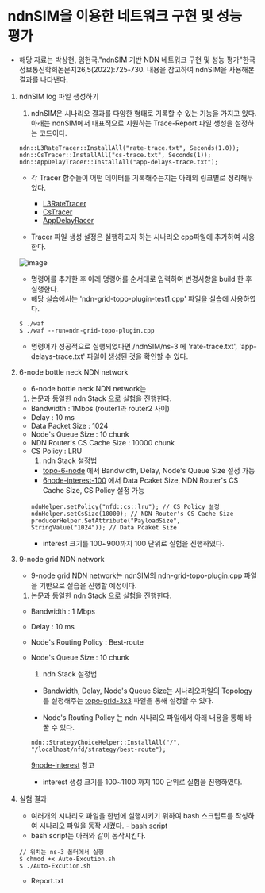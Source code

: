 # ndnSIM을 이용한 네트워크 구현 및 성능 평가
- 해당 자료는 박상현, 임헌국."ndnSIM 기반 NDN 네트워크 구현 및 성능 평가"한국정보통신학회논문지26,5(2022):725-730. 내용을 참고하여 ndnSIM을 사용해본 결과를 나타낸다.

1. ndnSIM log 파일 생성하기
    1. ndnSIM은 시나리오 결과를 다양한 형태로 기록할 수 있는 기능을 가지고 있다. 아래는 ndnSIM에서 대표적으로 지원하는 Trace-Report 파일 생성을 설정하는 코드이다.
    ```
    ndn::L3RateTracer::InstallAll("rate-trace.txt", Seconds(1.0));
    ndn::CsTracer::InstallAll("cs-trace.txt", Seconds(1));
    ndn::AppDelayTracer::InstallAll("app-delays-trace.txt");
    ```
    - 각 Tracer 함수들이 어떤 데이터를 기록해주는지는 아래의 링크별로 정리해두었다.
        - [L3RateTracer]()
        - [CsTracer]()
        - [AppDelayRacer]()
    
    - Tracer 파일 생성 설정은 실행하고자 하는 시나리오 cpp파일에 추가하여 사용한다.

    
    ![image](https://github.com/WoogiBoogi1129/ICN-NDN-Study/assets/110087545/d7b1f8b4-150e-496b-96e8-8b3b74a7ba1e)

    - 명령어를 추가한 후 아래 명령어를 순서대로 입력하여 변경사항을 build 한 후 실행한다.
    - 해당 실습에서는 'ndn-grid-topo-plugin-test1.cpp' 파일을 실습에 사용하였다.
    ```
    $ ./waf
    $ ./waf --run=ndn-grid-topo-plugin.cpp
    ```
    - 명령어가 성공적으로 실행되었다면 /ndnSIM/ns-3 에 'rate-trace.txt', 'app-delays-trace.txt' 파일이 생성된 것을 확인할 수 있다.

2. 6-node bottle neck NDN network
    - 6-node bottle neck NDN network는 
    1. 논문과 동일한 ndn Stack 으로 실험을 진행한다.
    - Bandwidth : 1Mbps (router1과 router2 사이)
    - Delay : 10 ms
    - Data Packet Size : 1024
    - Node's Queue Size : 10 chunk
    - NDN Router's CS Cache Size : 10000 chunk
    - CS Policy : LRU
        1. ndn Stack 설정법
        - [topo-6-node](Named-Data-Net/src/topologies/topo-6-node.md) 에서 Bandwidth, Delay, Node's Queue Size 설정 가능
        - [6node-interest-100](Named-Data-Net\src\ndnSim-exam\6node-interest-100.cpp) 에서 Data Pcaket Size, NDN Router's CS Cache Size, CS Policy 설정 가능
        ```
        ndnHelper.setPolicy("nfd::cs::lru"); // CS Policy 설정
        ndnHelper.setCsSize(10000); // NDN Router's CS Cache Size
        producerHelper.SetAttribute("PayloadSize", StringValue("1024")); // Data Pcaket Size
        ```
        - interest 크기를 100~900까지 100 단위로 실험을 진행하였다.

3. 9-node grid NDN network
    - 9-node grid NDN network는 ndnSIM의 ndn-grid-topo-plugin.cpp 파일을 기반으로 실습을 진행할 예정이다.
    1. 논문과 동일한 ndn Stack 으로 실험을 진행한다.
    - Bandwidth : 1 Mbps
    - Delay : 10 ms
    - Node's Routing Policy : Best-route
    - Node's Queue Size : 10 chunk
        1. ndn Stack 설정법
        - Bandwidth, Delay, Node's Queue Size는 시나리오파일의 Topology를 설정해주는 [topo-grid-3x3](Named-Data-Net\src\topologies\topo-grid-3x3.md) 파일을 통해 설정할 수 있다.

        - Node's Routing Policy 는 ndn 시나리오 파일에서 아래 내용을 통해 바꿀 수 있다.
        ```
        ndn::StrategyChoiceHelper::InstallAll("/", "/localhost/nfd/strategy/best-route");
        ```
        [9node-interest](Named-Data-Net\src\ndnSim-exam\9node-interest-100.cpp) 참고

        - interest 생성 크기를 100~1100 까지 100 단위로 실험을 진행하였다.

4. 실험 결과
    - 여러개의 시나리오 파일을 한번에 실행시키기 위하여 bash 스크립트를 작성하여 시나리오 파일을 동작 시켰다. - [bash script](Named-Data-Net\src\Auto-Excution.sh)
    - bash script는 아래와 같이 동작시킨다.
    ```
    // 위치는 ns-3 폴더에서 실행
    $ chmod +x Auto-Excution.sh
    $ ./Auto-Excution.sh
    ```
    - Report.txt